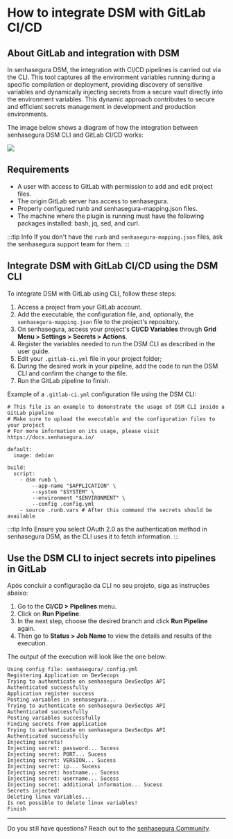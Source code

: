 # How to integrate DSM with GitLab CI/CD

## About GitLab and integration with DSM

In senhasegura DSM, the integration with CI/CD pipelines is carried out via the CLI. This tool captures all the environment variables running during a specific compilation or deployment, providing discovery of sensitive variables and dynamically injecting secrets from a secure vault directly into the environment variables. This dynamic approach contributes to secure and efficient secrets management in development and production environments.

The image below shows a diagram of how the integration between senhasegura DSM CLI and GitLab CI/CD works:

![](https://lh7-us.googleusercontent.com/vBOsAb3rU4wd-cUQkxeutT5zXdj01TSFz2y6f_hHejgy7VlP5Nfz015NENI9aI7vFezkDqdTVCFGMcvUVE7HJv5npEbOv2DIcAceAGQEosOVFqfM39Yt2QqwvHSdUyBe9g2eiNudGyc46310iV809iw)

## Requirements

* A user with access to GitLab with permission to add and edit project files.
* The origin GitLab server has access to senhasegura.
* Properly configured runb and senhasegura-mapping.json files.
* The machine where the plugin is running must have the following packages installed: bash, jq, sed, and curl.

:::tip Info
If you don't have the `runb` and `senhasegura-mapping.json` files, ask the senhasegura support team for them.
:::

## Integrate DSM with GitLab CI/CD using the DSM CLI

To integrate DSM with GitLab using CLI, follow these steps:

1. Access a project from your GitLab account.
2. Add the executable, the configuration file, and, optionally, the `senhasegura-mapping.json` file to the project's repository.
3. On senhasegura, access your project's **CI/CD Variables** through **Grid Menu &gt; Settings &gt; Secrets &gt; Actions**.
4. Register the variables needed to run the DSM CLI as described in the user guide.
5. Edit your `.gitlab-ci.yml` file in your project folder;
6. During the desired work in your pipeline, add the code to run the DSM CLI and confirm the change to the file.
7. Run the GitLab pipeline to finish.

Example of a `.gitlab-ci.yml` configuration file using the DSM CLI:

```
# This file is an example to demonstrate the usage of DSM CLI inside a GitLab pipeline
# Make sure to upload the executable and the configuration files to your project
# For more information on its usage, please visit https://docs.senhasegura.io/

default:
  image: debian

build:
  script:
    - dsm runb \
        --app-name "$APPLICATION" \
        --system "$SYSTEM" \
        --environment "$ENVIRONMENT" \
        --config .config.yml
    - source .runb.vars # After this command the secrets should be available
```

:::tip Info
Ensure you select OAuth 2.0 as the authentication method in senhasegura DSM, as the CLI uses it to fetch information.
:::

## Use the DSM CLI to inject secrets into pipelines in GitLab

Após concluir a configuração da CLI no seu projeto, siga as instruções abaixo:

1. Go to the **CI/CD &gt; Pipelines** menu.
2. Click on **Run Pipeline**.
3. In the next step, choose the desired branch and click **Run Pipeline** again.
4. Then go to **Status &gt; Job Name** to view the details and results of the execution.

The output of the execution will look like the one below:

```
Using config file: senhasegura/.config.yml
Registering Application on DevSecops
Trying to authenticate on senhasegura DevSecOps API
Authenticated successfully
Application register success
Posting variables in senhasegura...
Trying to authenticate on senhasegura DevSecOps API
Authenticated successfully
Posting variables successfully
Finding secrets from application
Trying to authenticate on senhasegura DevSecOps API
Authenticated successfully
Injecting secrets!
Injecting secret: password... Sucess
Injecting secret: PORT... Sucess
Injecting secret: VERSION... Sucess
Injecting secret: ip... Sucess
Injecting secret: hostname... Sucess
Injecting secret: username... Sucess
Injecting secret: additional information... Sucess
Secrets injected!
Deleting linux variables...
Is not possible to delete linux variables!
Finish

```

---

Do you still have questions? Reach out to the [senhasegura Community](https://community.senhasegura.io/).
